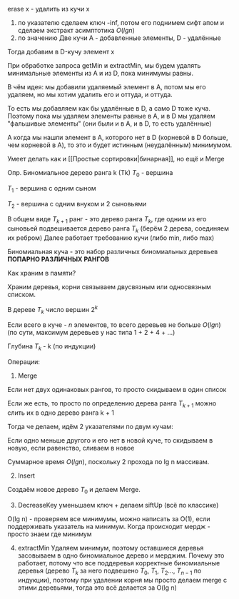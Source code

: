 erase x - удалить из кучи x
1) по указателю
сделаем ключ -inf, потом его поднимем сифт апом и сделаем экстракт асимптотика $O(lgn)$
2) по значению
Две кучи A - добавленные элементы, D - удалённые

Тогда добавим в D-кучу элемент x

При обработке запроса getMin и extractMin, мы будем удалять минимальные элементы из А и из D, пока минимумы равны.

В чём идея: мы добавили удаляемый элемент в А, потом мы его удаляем, но мы хотим удалить его и оттуда, и оттуда.

То есть мы добавляем как бы удалённые в D, а само D тоже куча.
Поэтому пока мы удаляем элементы равные в А, и в D мы удаляем "фальшивые элементы" (они были и в А, и в D, то есть удалённые)

А когда мы нашли элемент в А, которого нет в D (корневой в D больше, чем корневой в А), то это и будет истинным (неудалённым) минимумом.

Умеет делать как и [[Простые сортировки|бинарная]], но ещё и Merge

Опр. Биномиальное дерево ранга k (Tk)
$T_0$ - вершина

$T_1$ - вершина с одним сыном

$T_2$ - вершина с одним внуком и 2 сыновьями

В общем виде $T_{k+1}$ ранг - это дерево ранга $T_k$, где одним из его сыновьей подвешивается дерево ранга $T_k$ (берём 2 дерева, соединяем их ребром)
Далее работает требованию кучи (либо min, либо max)

Биномиальная куча - это набор различных биномиальных деревьев **ПОПАРНО РАЗЛИЧНЫХ РАНГОВ**

Как храним в памяти?

Храним деревья, корни связываем двусвязным или односвязным списком.

В дереве $T_k$ число вершин $2^k$

Если всего в куче - $n$ элементов, то всего деревьев не больше $O(lg n)$ (по сути, максимум деревьев у нас типа 1 + 2 + 4 + ...)

Глубина $T_k$ - k (по индукции)

Операции:
1) Merge

Если нет двух одинаковых рангов, то просто скидываем в один список

Если же есть, то просто по определению дерева ранга $T_{k+1}$ можно слить их в одно дерево ранга k + 1

Тогда че делаем, идём 2 указателями по двум кучам:

Если одно меньше другого и его нет в новой куче, то скидываем в новую, если равенство, сливаем в новое

Суммарное время $O(lg n)$, поскольку 2 прохода по lg n массивам.

2) Insert

Создаём новое дерево $T_0$ и делаем Merge.

3) DecreaseKey
уменьшаем ключ + делаем siftUp (всё по классике)

O(lg n) - проверяем все минимумы, можно написать за O(1), если поддерживать указатель на минимум.
Когда происходит мердж - просто знаем где минимум

4) extractMin
Удаляем минимум, поэтому оставшиеся деревья засовываем в одно биномиальное дерево и мерджим.
Почему это работает, потому что все поддеревья корректные биномиальные деревья (дерево $T_k$ за него подвешено $T_0$, $T_1$, $T_2$..., $T_{n - 1}$ по индукции), поэтому при удалении корня мы просто делаем merge с этими деревьями, тогда это всё делается за O(lg n)